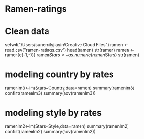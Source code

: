 # Ramen-ratings
# Clean data
setwd("/Users/sunemilyjiayin/Creative Cloud Files")
ramen <- read.csv("ramen-ratings.csv")
head(ramen)
str(ramen)
ramen <- ramen[c(-1,-7)]
ramen$Stars <- as.numeric(ramen$Stars)
str(ramen)
# modeling country by rates
ramenlm3<-lm(Stars~Country,data=ramen)
summary(ramenlm3)
confint(ramenlm3)
summary(aov(ramenlm3))
# modeling style by rates
ramenlm2<-lm(Stars~Style,data=ramen)
summary(ramenlm2)
confint(ramenlm2)
summary(aov(ramenlm2))
